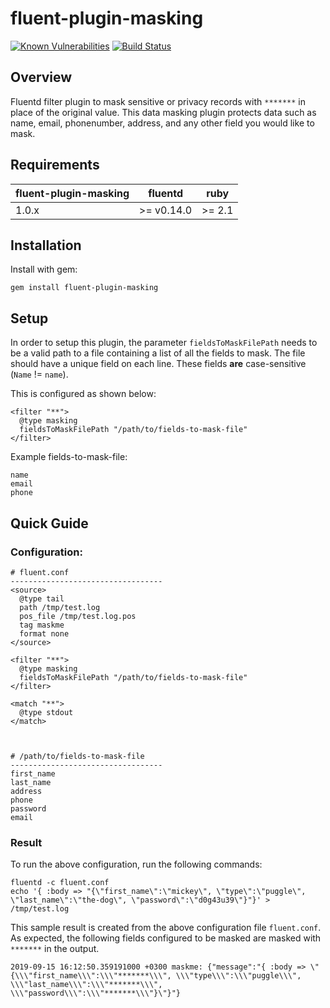 # fluent-plugin-masking

[![Known Vulnerabilities](https://snyk.io//test/github/PayU/fluent-plugin-masking/badge.svg?targetFile=Gemfile.lock)](https://snyk.io//test/github/PayU/fluent-plugin-masking?targetFile=Gemfile.lock) [![Build Status](https://travis-ci.com/PayU/fluent-plugin-masking.svg?branch=master)](https://travis-ci.com/PayU/fluent-plugin-masking)

## Overview
Fluentd filter plugin to mask sensitive or privacy records with `*******` in place of the original value. This data masking plugin protects data such as name, email, phonenumber, address, and any other field you would like to mask.

## Requirements
| fluent-plugin-masking    | fluentd    | ruby   |
| ---------------------    | ---------- | ------ |
| 1.0.x                    | 	>= v0.14.0 | >= 2.1 |


## Installation
Install with gem:

`gem install fluent-plugin-masking`

## Setup
In order to setup this plugin, the parameter `fieldsToMaskFilePath` needs to be a valid path to a file containing a list of all the fields to mask. The file should have a unique field on each line. These fields **are** case-sensitive (`Name` != `name`).

This is configured as shown below:
```
<filter "**">
  @type masking
  fieldsToMaskFilePath "/path/to/fields-to-mask-file"
</filter>
```

Example fields-to-mask-file:
```
name
email
phone
```


## Quick Guide

### Configuration:
```
# fluent.conf
----------------------------------
<source>
  @type tail
  path /tmp/test.log
  pos_file /tmp/test.log.pos
  tag maskme
  format none
</source>

<filter "**">
  @type masking
  fieldsToMaskFilePath "/path/to/fields-to-mask-file"
</filter>

<match "**">
  @type stdout
</match>



# /path/to/fields-to-mask-file
----------------------------------
first_name
last_name
address
phone
password
email
```

### Result

To run the above configuration, run the following commands:
```
fluentd -c fluent.conf
echo '{ :body => "{\"first_name\":\"mickey\", \"type\":\"puggle\", \"last_name\":\"the-dog\", \"password\":\"d0g43u39\"}"}' > /tmp/test.log
```

This sample result is created from the above configuration file `fluent.conf`. As expected, the following fields configured to be masked are masked with `*******` in the output.

```
2019-09-15 16:12:50.359191000 +0300 maskme: {"message":"{ :body => \"{\\\"first_name\\\":\\\"*******\\\", \\\"type\\\":\\\"puggle\\\", \\\"last_name\\\":\\\"*******\\\", \\\"password\\\":\\\"*******\\\"}\"}"}
```
